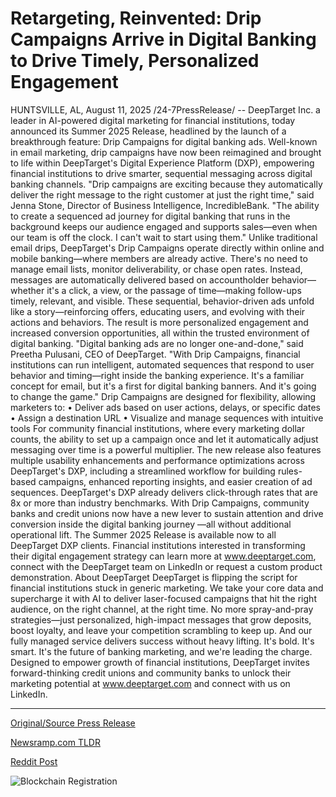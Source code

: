 # Retargeting, Reinvented: Drip Campaigns Arrive in Digital Banking to Drive Timely, Personalized Engagement

HUNTSVILLE, AL, August 11, 2025 /24-7PressRelease/ -- DeepTarget Inc. a leader in AI-powered digital marketing for financial institutions, today announced its Summer 2025 Release, headlined by the launch of a breakthrough feature: Drip Campaigns for digital banking ads. Well-known in email marketing, drip campaigns have now been reimagined and brought to life within DeepTarget's Digital Experience Platform (DXP), empowering financial institutions to drive smarter, sequential messaging across digital banking channels.  "Drip campaigns are exciting because they automatically deliver the right message to the right customer at just the right time," said Jenna Stone, Director of Business Intelligence, IncredibleBank. "The ability to create a sequenced ad journey for digital banking that runs in the background keeps our audience engaged and supports sales—even when our team is off the clock. I can't wait to start using them."  Unlike traditional email drips, DeepTarget's Drip Campaigns operate directly within online and mobile banking—where members are already active. There's no need to manage email lists, monitor deliverability, or chase open rates. Instead, messages are automatically delivered based on accountholder behavior—whether it's a click, a view, or the passage of time—making follow-ups timely, relevant, and visible.  These sequential, behavior-driven ads unfold like a story—reinforcing offers, educating users, and evolving with their actions and behaviors. The result is more personalized engagement and increased conversion opportunities, all within the trusted environment of digital banking.  "Digital banking ads are no longer one-and-done," said Preetha Pulusani, CEO of DeepTarget. "With Drip Campaigns, financial institutions can run intelligent, automated sequences that respond to user behavior and timing—right inside the banking experience. It's a familiar concept for email, but it's a first for digital banking banners. And it's going to change the game."  Drip Campaigns are designed for flexibility, allowing marketers to:  • Deliver ads based on user actions, delays, or specific dates • Assign a destination URL • Visualize and manage sequences with intuitive tools  For community financial institutions, where every marketing dollar counts, the ability to set up a campaign once and let it automatically adjust messaging over time is a powerful multiplier. The new release also features multiple usability enhancements and performance optimizations across DeepTarget's DXP, including a streamlined workflow for building rules-based campaigns, enhanced reporting insights, and easier creation of ad sequences.  DeepTarget's DXP already delivers click-through rates that are 8x or more than industry benchmarks. With Drip Campaigns, community banks and credit unions now have a new lever to sustain attention and drive conversion inside the digital banking journey —all without additional operational lift.  The Summer 2025 Release is available now to all DeepTarget DXP clients.  Financial institutions interested in transforming their digital engagement strategy can learn more at www.deeptarget.com, connect with the DeepTarget team on LinkedIn or request a custom product demonstration.  About DeepTarget  DeepTarget is flipping the script for financial institutions stuck in generic marketing. We take your core data and supercharge it with AI to deliver laser-focused campaigns that hit the right audience, on the right channel, at the right time. No more spray-and-pray strategies—just personalized, high-impact messages that grow deposits, boost loyalty, and leave your competition scrambling to keep up. And our fully managed service delivers success without heavy lifting. It's bold. It's smart. It's the future of banking marketing, and we're leading the charge. Designed to empower growth of financial institutions, DeepTarget invites forward-thinking credit unions and community banks to unlock their marketing potential at www.deeptarget.com and connect with us on LinkedIn. 

---

[Original/Source Press Release](https://www.24-7pressrelease.com/press-release/525713/retargeting-reinvented-drip-campaigns-arrive-in-digital-banking-to-drive-timely-personalized-engagement)
                    

[Newsramp.com TLDR](https://newsramp.com/curated-news/deeptarget-revolutionizes-digital-banking-ads-with-ai-powered-drip-campaigns/196769c3b745edfd222a5abd2e618b0a) 

 



[Reddit Post](https://www.reddit.com/r/BlockchainWeb3New/comments/1mn6exi/deeptarget_revolutionizes_digital_banking_ads/) 



![Blockchain Registration](https://cdn.newsramp.app/24-7PressRelease/qrcode/258/11/tallSXfl.webp)